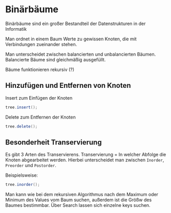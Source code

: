 # Binärbäume
Binärbäume sind ein großer Bestandteil der Datenstrukturen in der Informatik

Man ordnet in einem Baum Werte zu gewissen Knoten, die mit Verbindungen zueinander stehen. 

Man unterscheidet zwischen balancierten und unbalancierten Bäumen. Balancierte Bäume sind gleichmäßig ausgefüllt. 

Bäume funktionieren rekursiv (?)

## Hinzufügen und Entfernen von Knoten
Insert zum Einfügen der Knoten

```Java
tree.insert();
```
Delete zum Entfernen der Knoten

```Java
tree.delete();
```
## Besonderheit Transervierung
Es gibt 3 Arten des Transervierens. 
Transervierung = In welcher Abfolge die Knoten abgearbeitet werden. 
Hierbei unterscheidet man zwischen `Inorder`, `Preorder` und `Postorder`. 

Beispielsweise: 
```Java
tree.inorder();
```
Man kann wie bei dem rekursiven Algorithmus nach dem Maximum oder Minimum des Values vom Baum suchen, außerdem ist die Größw des Baumes bestimmbar. Über Search lassen sich einzelne keys suchen. 